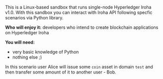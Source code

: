 This is a Linux-based sandbox that runs single-node Hyperledger Iroha v1.0. 
With this sandbox you can interact with Iroha API following specfic scenarios via Python library.

**Who will enjoy it:** developers who intend to create blockchain applications on Hyperledger Iroha

**You will need:**
  - very basic knowledge of Python
  - nothing else ;)

In this scenario user Alice will issue some `coin` asset in domain `test` and then transfer some amount of it to another user - Bob.